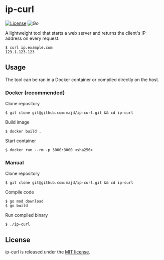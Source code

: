 # ip-curl

[![License](https://img.shields.io/badge/License-MIT-yellow.svg)](https://github.com/majd/ip-curl/blob/main/LICENSE)
![Go](https://img.shields.io/badge/Go-1.17-blue.svg)

A lightweight tool that starts a web server and returns the client's IP address on every request.

```
$ curl ip.example.com
123.1.123.123
```

## Usage

The tool can be ran in a Docker container or compiled directly on the host.

### Docker (recommended)

Clone repository
```
$ git clone git@github.com:majd/ip-curl.git && cd ip-curl
```

Build image

```
$ docker build .
```

Start container

```
$ docker run --rm -p 3000:3000 <sha256>
```


### Manual

Clone repository
```
$ git clone git@github.com:majd/ip-curl.git && cd ip-curl
```

Compile code
```
$ go mod download
$ go build
```

Run compiled binary
```
$ ./ip-curl
```

## License

ip-curl is released under the [MIT license](https://github.com/majd/ip-curl/blob/main/LICENSE).